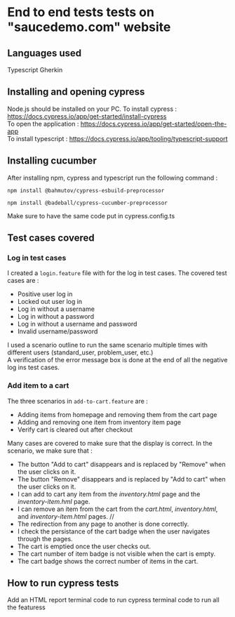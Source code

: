 # End to end tests tests on "saucedemo.com" website

## Languages used

Typescript
Gherkin

## Installing and opening cypress
Node.js should be installed on your PC.
To install cypress : https://docs.cypress.io/app/get-started/install-cypress  
To open the application : https://docs.cypress.io/app/get-started/open-the-app  
To install typescript : https://docs.cypress.io/app/tooling/typescript-support

## Installing cucumber
After installing npm, cypress and typescript run the following command :
```
npm install @bahmutov/cypress-esbuild-preprocessor
```
```
npm install @badeball/cypress-cucumber-preprocessor
```
Make sure to have the same code put in cypress.config.ts

## Test cases covered
### Log in test cases
I created a `login.feature` file with for the log in test cases. 
The covered test cases are : 
- Positive user log in
- Locked out user log in
- Log in without a username
- Log in without a password
- Log in without a username and password
- Invalid username/password 

I used a scenario outline to run the same scenario multiple times with different users (standard_user, problem_user, etc.)  
A verification of the error message box is done at the end of all the negative log ins test cases.

### Add item to a cart
The three scenarios in `add-to-cart.feature` are : 
- Adding items from homepage and removing them from the cart page
- Adding and removing one item from inventory item page
- Verify cart is cleared out after checkout

Many cases are covered to make sure that the display is correct. In the scenario, we make sure that : 
- The button "Add to cart" disappears and is replaced by "Remove" when the user clicks on it.
- The button "Remove" disappears and is replaced by "Add to cart" when the user clicks on it.
- I can add to cart any item from the _inventory.html_ page and the _inventory-item.hml_ page.
- I can remove an item from the cart from the _cart.html_, _inventory.html_, and _inventory-item.html_ pages. //
- The redirection from any page to another is done correctly.
- I check the persistance of the cart badge when the user navigates through the pages.
- The cart is emptied once the user checks out.
- The cart number of item badge is not visible when the cart is empty.
- The cart badge shows the correct number of items in the cart.
  
## How to run cypress tests
Add an HTML report
terminal code to run cypress
terminal code to run all the featuress
